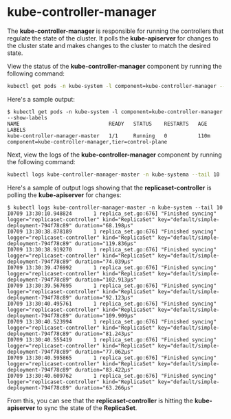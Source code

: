 # kube-controller-manager

The **kube-controller-manager** is responsible for running the controllers that regulate the state of the cluster. It polls the **kube-apiserver** for changes to the cluster state and makes changes to the cluster to match the desired state.

View the status of the **kube-controller-manager** component by running the following command:

```bash
kubectl get pods -n kube-system -l component=kube-controller-manager --show-labels
```

Here's a sample output:

```shell
$ kubectl get pods -n kube-system -l component=kube-controller-manager --show-labels
NAME                             READY   STATUS    RESTARTS   AGE    LABELS
kube-controller-manager-master   1/1     Running   0          110m   component=kube-controller-manager,tier=control-plane
```

Next, view the logs of the **kube-controller-manager** component by running the following command:

```bash
kubectl logs kube-controller-manager-master -n kube-systema --tail 10
```

Here's a sample of output logs showing that the **replicaset-controller** is polling the **kube-apiserver** for changes:

```shell
$ kubectl logs kube-controller-manager-master -n kube-system --tail 10 
I0709 13:30:10.948824       1 replica_set.go:676] "Finished syncing" logger="replicaset-controller" kind="ReplicaSet" key="default/simple-deployment-794f78c89" duration="68.198µs"
I0709 13:30:38.878189       1 replica_set.go:676] "Finished syncing" logger="replicaset-controller" kind="ReplicaSet" key="default/simple-deployment-794f78c89" duration="119.836µs"
I0709 13:30:38.919270       1 replica_set.go:676] "Finished syncing" logger="replicaset-controller" kind="ReplicaSet" key="default/simple-deployment-794f78c89" duration="74.039µs"
I0709 13:30:39.476992       1 replica_set.go:676] "Finished syncing" logger="replicaset-controller" kind="ReplicaSet" key="default/simple-deployment-794f78c89" duration="102.913µs"
I0709 13:30:39.567695       1 replica_set.go:676] "Finished syncing" logger="replicaset-controller" kind="ReplicaSet" key="default/simple-deployment-794f78c89" duration="92.123µs"
I0709 13:30:40.495761       1 replica_set.go:676] "Finished syncing" logger="replicaset-controller" kind="ReplicaSet" key="default/simple-deployment-794f78c89" duration="109.909µs"
I0709 13:30:40.523994       1 replica_set.go:676] "Finished syncing" logger="replicaset-controller" kind="ReplicaSet" key="default/simple-deployment-794f78c89" duration="81.243µs"
I0709 13:30:40.555419       1 replica_set.go:676] "Finished syncing" logger="replicaset-controller" kind="ReplicaSet" key="default/simple-deployment-794f78c89" duration="77.062µs"
I0709 13:30:40.595865       1 replica_set.go:676] "Finished syncing" logger="replicaset-controller" kind="ReplicaSet" key="default/simple-deployment-794f78c89" duration="83.422µs"
I0709 13:30:40.609762       1 replica_set.go:676] "Finished syncing" logger="replicaset-controller" kind="ReplicaSet" key="default/simple-deployment-794f78c89" duration="63.266µs"
```

From this, you can see that the **replicaset-controller** is hitting the **kube-apiserver** to sync the state of the **ReplicaSet**.

